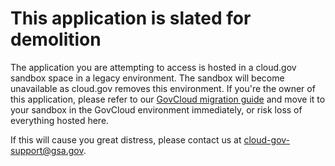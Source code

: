 # This application is slated for demolition

The application you are attempting to access is hosted in a cloud.gov sandbox space in a legacy environment. The sandbox will become unavailable as cloud.gov removes this environment. If you're the owner of this application, please refer to our [GovCloud migration guide]((https://cloud.gov/docs/apps/govcloud/#migration)) and move it to your sandbox in the GovCloud environment immediately, or risk loss of everything hosted here.

If this will cause you great distress, please contact us at [cloud-gov-support@gsa.gov](mailto:cloud-gov-support@gsa.gov?subject=Please+delay+destruction+of+my+sandbox+space&body=I+saw+the+final+warning+about+moving+an+actively+accessed+app+out+of+my+East/West+sandbox+space+and+I+need+help+because...).
